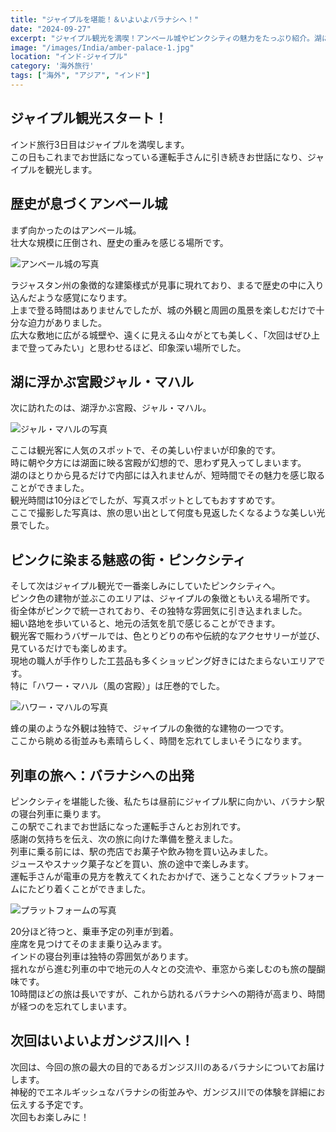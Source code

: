 ```yaml
---
title: "ジャイプルを堪能！＆いよいよバラナシへ！"
date: "2024-09-27"
excerpt: "ジャイプル観光を満喫！アンベール城やピンクシティの魅力をたっぷり紹介。湖に浮かぶ宮殿ジャル・マハルや、インド独特の寝台列車での旅も。歴史と活気あふれるラジャスタン州の魅力が詰まった一日を体験しませんか？"
image: "/images/India/amber-palace-1.jpg"
location: "インド-ジャイプル"
category: '海外旅行'
tags: ["海外", "アジア", "インド"]
---
```


## ジャイプル観光スタート！

インド旅行3日目はジャイプルを満喫します。  
この日もこれまでお世話になっている運転手さんに引き続きお世話になり、ジャイプルを観光します。  

## 歴史が息づくアンベール城

まず向かったのはアンベール城。  
壮大な規模に圧倒され、歴史の重みを感じる場所です。  

![アンベール城の写真](/images/India/amber-palace-2.jpg)  

ラジャスタン州の象徴的な建築様式が見事に現れており、まるで歴史の中に入り込んだような感覚になります。  
上まで登る時間はありませんでしたが、城の外観と周囲の風景を楽しむだけで十分な迫力がありました。  
広大な敷地に広がる城壁や、遠くに見える山々がとても美しく、「次回はぜひ上まで登ってみたい」と思わせるほど、印象深い場所でした。  

## 湖に浮かぶ宮殿ジャル・マハル

次に訪れたのは、湖浮かぶ宮殿、ジャル・マハル。  

![ジャル・マハルの写真](/images/India/jal-mahal.jpg)  

ここは観光客に人気のスポットで、その美しい佇まいが印象的です。  
時に朝や夕方には湖面に映る宮殿が幻想的で、思わず見入ってしまいます。  
湖のほとりから見るだけで内部には入れませんが、短時間でその魅力を感じ取ることができました。  
観光時間は10分ほどでしたが、写真スポットとしてもおすすめです。  
ここで撮影した写真は、旅の思い出として何度も見返したくなるような美しい光景でした。  

## ピンクに染まる魅惑の街・ピンクシティ

そして次はジャイプル観光で一番楽しみにしていたピンクシティへ。  
ピンク色の建物が並ぶこのエリアは、ジャイプルの象徴ともいえる場所です。  
街全体がピンクで統一されており、その独特な雰囲気に引き込まれました。  
細い路地を歩いていると、地元の活気を肌で感じることができます。  
観光客で賑わうバザールでは、色とりどりの布や伝統的なアクセサリーが並び、見ているだけでも楽しめます。  
現地の職人が手作りした工芸品も多くショッピング好きにはたまらないエリアです。  
特に「ハワー・マハル（風の宮殿）」は圧巻的でした。  

![ハワー・マハルの写真](/images/India/pink-city-1.jpg)    

蜂の巣のような外観は独特で、ジャイプルの象徴的な建物の一つです。  
ここから眺める街並みも素晴らしく、時間を忘れてしまいそうになります。  

## 列車の旅へ：バラナシへの出発

ピンクシティを堪能した後、私たちは昼前にジャイプル駅に向かい、バラナシ駅の寝台列車に乗ります。  
この駅でこれまでお世話になった運転手さんとお別れです。  
感謝の気持ちを伝え、次の旅に向けた準備を整えました。  
列車に乗る前には、駅の売店でお菓子や飲み物を買い込みました。  
ジュースやスナック菓子などを買い、旅の途中で楽しみます。  
運転手さんが電車の見方を教えてくれたおかげで、迷うことなくプラットフォームにたどり着くことができました。  

![プラットフォームの写真](/images/India/platform-1.jpg)  

20分ほど待つと、乗車予定の列車が到着。  
座席を見つけてそのまま乗り込みます。  
インドの寝台列車は独特の雰囲気があります。  
揺れながら進む列車の中で地元の人々との交流や、車窓から楽しむのも旅の醍醐味です。  
10時間ほどの旅は長いですが、これから訪れるバラナシへの期待が高まり、時間が経つのを忘れてしまいます。  

## 次回はいよいよガンジス川へ！

次回は、今回の旅の最大の目的であるガンジス川のあるバラナシについてお届けします。  
神秘的でエネルギッシュなバラナシの街並みや、ガンジス川での体験を詳細にお伝えする予定です。  
次回もお楽しみに！  
